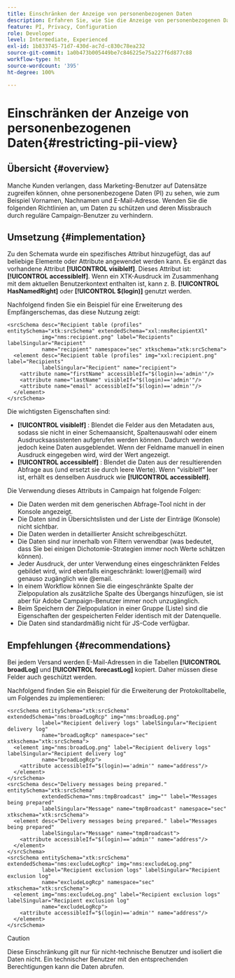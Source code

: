 ```yaml
---
title: Einschränken der Anzeige von personenbezogenen Daten
description: Erfahren Sie, wie Sie die Anzeige von personenbezogenen Daten einschränken
feature: PI, Privacy, Configuration
role: Developer
level: Intermediate, Experienced
exl-id: 1b833745-71d7-430d-ac7d-c830c78ea232
source-git-commit: 1a0b473b005449be7c846225e75a227f6d877c88
workflow-type: ht
source-wordcount: '395'
ht-degree: 100%

---
```


# Einschränken der Anzeige von personenbezogenen Daten{#restricting-pii-view}

## Übersicht {#overview}

Manche Kunden verlangen, dass Marketing-Benutzer auf Datensätze zugreifen können, ohne personenbezogene Daten (PI) zu sehen, wie zum Beispiel Vornamen, Nachnamen und E-Mail-Adresse. Wenden Sie die folgenden Richtlinien an, um Daten zu schützen und deren Missbrauch durch reguläre Campaign-Benutzer zu verhindern.

## Umsetzung {#implementation}

Zu den Schemata wurde ein spezifisches Attribut hinzugefügt, das auf beliebige Elemente oder Attribute angewendet werden kann. Es ergänzt das vorhandene Attribut **[!UICONTROL visibleIf]**. Dieses Attribut ist: **[!UICONTROL accessibleIf]**. Wenn ein XTK-Ausdruck im Zusammenhang mit dem aktuellen Benutzerkontext enthalten ist, kann z. B. **[!UICONTROL HasNamedRight]** oder **[!UICONTROL $(login)]** genutzt werden.

Nachfolgend finden Sie ein Beispiel für eine Erweiterung des Empfängerschemas, das diese Nutzung zeigt:

```
<srcSchema desc="Recipient table (profiles" entitySchema="xtk:srcSchema" extendedSchema="xxl:nmsRecipientXl"
           img="nms:recipient.png" label="Recipients" labelSingular="Recipient"
           name="recipient" namespace="sec" xtkschema="xtk:srcSchema">
  <element desc="Recipient table (profiles" img="xxl:recipient.png" label="Recipients"
           labelSingular="Recipient" name="recipient">
    <attribute name="firstName" accessibleIf="$(login)=='admin'"/>
    <attribute name="lastName" visibleIf="$(login)=='admin'"/>
    <attribute name="email" accessibleIf="$(login)=='admin'"/>
  </element>
</srcSchema>
```

Die wichtigsten Eigenschaften sind:

* **[!UICONTROL visibleIf]** : Blendet die Felder aus den Metadaten aus, sodass sie nicht in einer Schemaansicht, Spaltenauswahl oder einem Ausdrucksassistenten aufgerufen werden können. Dadurch werden jedoch keine Daten ausgeblendet. Wenn der Feldname manuell in einen Ausdruck eingegeben wird, wird der Wert angezeigt.
* **[!UICONTROL accessibleIf]** : Blendet die Daten aus der resultierenden Abfrage aus (und ersetzt sie durch leere Werte). Wenn &quot;visibleIf&quot; leer ist, erhält es denselben Ausdruck wie **[!UICONTROL accessibleIf]**.

Die Verwendung dieses Attributs in Campaign hat folgende Folgen:

* Die Daten werden mit dem generischen Abfrage-Tool nicht in der Konsole angezeigt.
* Die Daten sind in Übersichtslisten und der Liste der Einträge (Konsole) nicht sichtbar.
* Die Daten werden in detaillierter Ansicht schreibgeschützt.
* Die Daten sind nur innerhalb von Filtern verwendbar (was bedeutet, dass Sie bei einigen Dichotomie-Strategien immer noch Werte schätzen können).
* Jeder Ausdruck, der unter Verwendung eines eingeschränkten Feldes gebildet wird, wird ebenfalls eingeschränkt: lower(@email) wird genauso zugänglich wie @email.
* In einem Workflow können Sie die eingeschränkte Spalte der Zielpopulation als zusätzliche Spalte des Übergangs hinzufügen, sie ist aber für Adobe Campaign-Benutzer immer noch unzugänglich.
* Beim Speichern der Zielpopulation in einer Gruppe (Liste) sind die Eigenschaften der gespeicherten Felder identisch mit der Datenquelle.
* Die Daten sind standardmäßig nicht für JS-Code verfügbar.

## Empfehlungen {#recommendations}

Bei jedem Versand werden E-Mail-Adressen in die Tabellen **[!UICONTROL broadLog]** und **[!UICONTROL forecastLog]** kopiert. Daher müssen diese Felder auch geschützt werden.

Nachfolgend finden Sie ein Beispiel für die Erweiterung der Protokolltabelle, um Folgendes zu implementieren:

```
<srcSchema entitySchema="xtk:srcSchema" extendedSchema="nms:broadLogRcp" img="nms:broadLog.png"
           label="Recipient delivery logs" labelSingular="Recipient delivery log"
           name="broadLogRcp" namespace="sec" xtkschema="xtk:srcSchema">
  <element img="nms:broadLog.png" label="Recipient delivery logs" labelSingular="Recipient delivery log"
           name="broadLogRcp">
    <attribute accessibleIf="$(login)=='admin'" name="address"/>
  </element>
</srcSchema>
<srcSchema desc="Delivery messages being prepared." entitySchema="xtk:srcSchema"
           extendedSchema="nms:tmpBroadcast" img="" label="Messages being prepared"
           labelSingular="Message" name="tmpBroadcast" namespace="sec" xtkschema="xtk:srcSchema">
  <element desc="Delivery messages being prepared." label="Messages being prepared"
           labelSingular="Message" name="tmpBroadcast">
    <attribute accessibleIf="$(login)=='admin'" name="address"/>
  </element>
</srcSchema>
<srcSchema entitySchema="xtk:srcSchema" extendedSchema="nms:excludeLogRcp" img="nms:excludeLog.png"
           label="Recipient exclusion logs" labelSingular="Recipient exclusion log"
           name="excludeLogRcp" namespace="sec" xtkschema="xtk:srcSchema">
  <element img="nms:excludeLog.png" label="Recipient exclusion logs" labelSingular="Recipient exclusion log"
           name="excludeLogRcp">
    <attribute accessibleIf="$(login)=='admin'" name="address"/>
  </element>
</srcSchema>
```

>[!CAUTION]
>
>Diese Einschränkung gilt nur für nicht-technische Benutzer und isoliert die Daten nicht. Ein technischer Benutzer mit den entsprechenden Berechtigungen kann die Daten abrufen.
